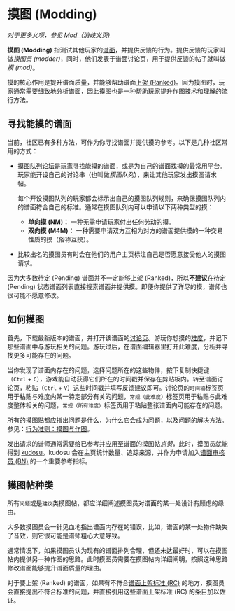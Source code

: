 # 摸图 (Modding)

*对于更多义项，参见 [Mod（消歧义页)](/wiki/Disambiguation/Mod)*

**摸图 (Modding)** 指测试其他玩家的[谱面](/wiki/Beatmap)，并提供反馈的行为。提供反馈的玩家叫做*摸图员 (modder)*，同时，他们发表于谱面讨论页，用于提供反馈的帖子就叫做*摸 (mod)*。

摸的核心作用是提升谱面质量，并能够帮助谱面[上架 (Ranked)](/wiki/Beatmap/Category#ranked)。因为摸图时，玩家通常需要细致地分析谱面，因此摸图也是一种帮助玩家提升作图技术和理解的流行方法。

## 寻找能摸的谱面

当前，社区已有多种方法，可作为你寻找谱面并提供摸的参考。以下是几种社区常用的方式：

- [摸图队列论坛](https://osu.ppy.sh/community/forums/60)是玩家寻找能摸的谱面，或是为自己的谱面找摸的最常用平台。玩家能开设自己的讨论串（也叫做*摸图队列*），来让其他玩家发出摸图请求帖。

  每个开设摸图队列的玩家都会标示出自己的摸图队列规则，来确保摸图队列内的谱面符合自己的标准。通常在摸图队列内可以申请以下两种类型的摸：

  - **单向摸 (NM)：** 一种无需申请玩家付出任何劳动的摸。
  - **双向摸 (M4M)：** 一种需要申请双方互相为对方的谱面提供摸的一种交易性质的摸（俗称互摸）。

- 比较出名的摸图员有时会在他们的用户主页标注自己是否愿意接受他人的摸图请求。

因为大多数待定 (Pending) 谱面并不一定能够上架 (Ranked)，所以**不建议**在待定 (Pending) 状态谱面列表直接搜索谱面并提供摸。即便你提供了详尽的摸，谱师也很可能不愿意修改。

## 如何摸图

首先，下载最新版本的谱面，并打开该谱面的[讨论页](/wiki/Beatmap_discussion)。游玩你想摸的[难度](/wiki/Beatmap/Difficulty)，并记下那些谱面中与游玩相关的问题。游玩过后，在谱面编辑器里打开此难度，分析并寻找更多可能存在的问题。

当你发现了谱面内存在的问题，选择问题所在的这些物件，按下复制快捷键（`Ctrl` + `C`），游戏能自动获得它们所在的时间戳并保存在剪贴板内。转至谱面讨论页，粘贴（`Ctrl` + `V`）这些时间戳并填写反馈建议即可。讨论页的`时间轴`标签页用于粘贴与难度内某一特定部分有关的问题，`常规（此难度）`标签页用于粘贴与此难度整体相关的问题，`常规（所有难度）`标签页用于粘贴整张谱面内可能存在的问题。

所有的摸图贴都应指出问题是什么，为什么它会成为问题，以及问题的解决方法。参见：[行为准则：摸图与作图](/wiki/Rules/Code_of_conduct_for_modding_and_mapping#摸图和留言)。

发出请求的谱师通常需要给已参考并应用至谱面的摸图帖*点赞*，此时，摸图员就能得到 [kudosu](/wiki/Modding/Kudosu)。kudosu 会在主页统计数量、追踪来源，并作为申请加入[谱面审核员 (BN)](/wiki/People/Beatmap_Nominators) 的一个重要参考指标。

## 摸图帖种类

所有`问题`或是`建议`类摸图帖，都应详细阐述摸图员对谱面的某一处设计有顾虑的缘由。

大多数摸图员会一针见血地指出谱面内存在的错误，比如，谱面的某一处物件缺失了音效，则它很可能是谱师粗心大意导致。

通常情况下，如果摸图员认为现有的谱面排列合理，但还未达最好时，可以在摸图帖内提供另一种作图的思路。此时摸图员需要在摸图帖内详细阐明，按照这种思路修改谱面能够提升谱面质量的理由。

对于要上架 (Ranked) 的谱面，如果有不符合[谱面上架标准 (RC)](/wiki/Ranking_criteria) 的地方，摸图员会直接提出不符合标准的问题，并直接引用这些谱面上架标准 (RC) 的条目加以佐证。
